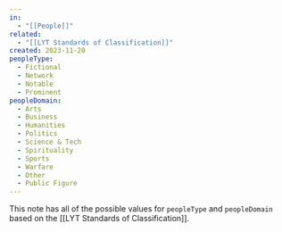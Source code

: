 ```yaml
---
in:
  - "[[People]]"
related:
  - "[[LYT Standards of Classification]]"
created: 2023-11-20
peopleType:
  - Fictional
  - Network
  - Notable
  - Prominent
peopleDomain:
  - Arts
  - Business
  - Humanities
  - Politics
  - Science & Tech
  - Spirituality
  - Sports
  - Warfare
  - Other
  - Public Figure
---
```

This note has all of the possible values for `peopleType` and `peopleDomain` based on the [[LYT Standards of Classification]].